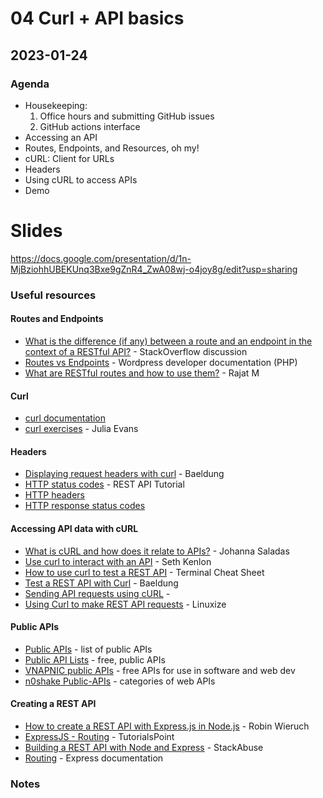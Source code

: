 # 04 Curl + API basics

## 2023-01-24

### Agenda

- Housekeeping:
  1. Office hours and submitting GitHub issues
  2. GitHub actions interface
- Accessing an API
- Routes, Endpoints, and Resources, oh my!
- cURL: Client for URLs
- Headers
- Using cURL to access APIs
- Demo

# Slides

https://docs.google.com/presentation/d/1n-MjBziohhUBEKUnq3Bxe9gZnR4_ZwA08wj-o4joy8g/edit?usp=sharing

### Useful resources

#### Routes and Endpoints

- [What is the difference (if any) between a route and an endpoint in the context of a RESTful API?](https://stackoverflow.com/questions/56075017/what-is-the-difference-if-any-between-a-route-and-an-endpoint-in-the-context-o) - StackOverflow discussion
- [Routes vs Endpoints](https://developer.wordpress.org/rest-api/extending-the-rest-api/routes-and-endpoints/#routes-vs-endpoints) - Wordpress developer documentation (PHP)
- [What are RESTful routes and how to use them?](https://rajat-m.medium.com/what-are-restful-routes-and-how-to-use-them-929129ae7bf6) - Rajat M

#### Curl 

- [curl documentation](https://curl.se/)
- [curl exercises](https://jvns.ca/blog/2019/08/27/curl-exercises/) - Julia Evans

#### Headers

- [Displaying request headers with curl](https://www.baeldung.com/linux/curl-request-headers) - Baeldung
- [HTTP status codes](https://www.restapitutorial.com/httpstatuscodes.html) - REST API Tutorial
- [HTTP headers](https://developer.mozilla.org/en-US/docs/Web/HTTP/Headers)
- [HTTP response status codes](https://developer.mozilla.org/en-US/docs/Web/HTTP/Status)

#### Accessing API data with cURL

- [What is cURL and how does it relate to APIs?](https://developer.ibm.com/articles/what-is-curl-command/) - Johanna Saladas
- [Use curl to interact with an API](https://www.redhat.com/sysadmin/use-curl-api) - Seth Kenlon
- [How to use curl to test a REST API](https://terminalcheatsheet.com/guides/curl-rest-api) - Terminal Cheat Sheet
- [Test a REST API with Curl](https://www.baeldung.com/curl-rest) - Baeldung
- [Sending API requests using cURL](https://docs.oracle.com/en/cloud/saas/marketing/eloqua-develop/Developers/GettingStarted/APIRequests/curl-requests.htm) - 
- [Using Curl to make REST API requests](https://linuxize.com/post/curl-rest-api/) - Linuxize

#### Public APIs

- [Public APIs](https://github.com/public-apis/public-apis) - list of public APIs
- [Public API Lists](https://github.com/public-api-lists/public-api-lists) - free, public APIs
- [VNAPNIC public APIs](https://github.com/VNAPNIC/public-apis) - free APIs for use in software and web dev
- [n0shake Public-APIs](https://github.com/n0shake/Public-APIs) - categories of web APIs

#### Creating a REST API

- [How to create a REST API with Express.js in Node.js](https://www.robinwieruch.de/node-express-server-rest-api/) - Robin Wieruch
- [ExpressJS - Routing](https://www.tutorialspoint.com/expressjs/expressjs_routing.htm) - TutorialsPoint
- [Building a REST API with Node and Express](https://stackabuse.com/building-a-rest-api-with-node-and-express/) - StackAbuse
- [Routing](https://expressjs.com/en/guide/routing.html) - Express documentation

### Notes

